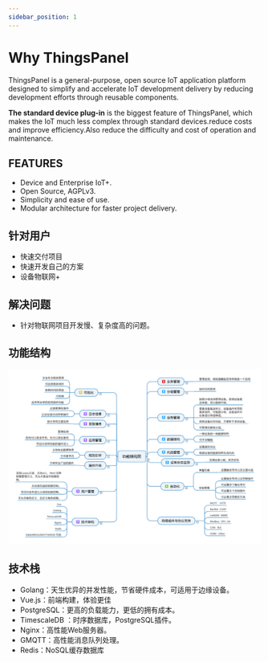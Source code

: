 ```yaml
---
sidebar_position: 1
---
```


# Why ThingsPanel

ThingsPanel is a general-purpose, open source IoT application platform designed to simplify and accelerate IoT development delivery by reducing development efforts through reusable components.

**The standard device plug-in** is the biggest feature of ThingsPanel, which makes the IoT much less complex through standard devices.reduce costs and improve efficiency.Also reduce the difficulty and cost of operation and maintenance.

## FEATURES

- Device and Enterprise IoT+.
- Open Source, AGPLv3.
- Simplicity and ease of use.
- Modular architecture for faster project delivery.
## 针对用户
- 快速交付项目
- 快速开发自己的方案
- 设备物联网+
## 解决问题
- 针对物联网项目开发慢、复杂度高的问题。
## 功能结构
![功能结构图](./img/功能结构图.png)
## 技术栈
* Golang：天生优异的并发性能，节省硬件成本，可适用于边缘设备。
* Vue.js：前端构建，体验更佳
* PostgreSQL：更高的负载能力，更低的拥有成本。
* TimescaleDB ：时序数据库，PostgreSQL插件。
* Nginx：高性能Web服务器。
* GMQTT：高性能消息队列处理。
* Redis：NoSQL缓存数据库
